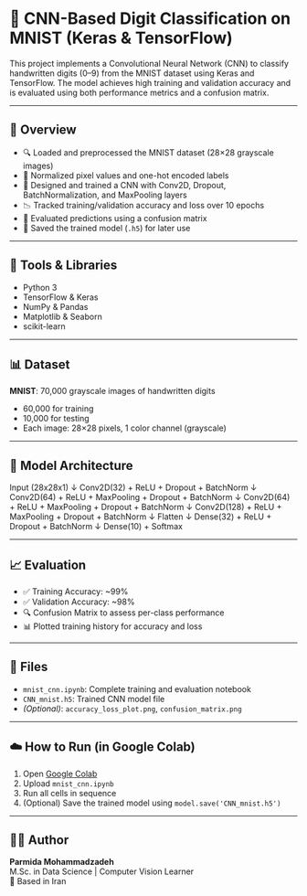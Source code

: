 # 🔢 CNN-Based Digit Classification on MNIST (Keras & TensorFlow)

This project implements a Convolutional Neural Network (CNN) to classify handwritten digits (0–9) from the MNIST dataset using Keras and TensorFlow. The model achieves high training and validation accuracy and is evaluated using both performance metrics and a confusion matrix.

---

## 📌 Overview

- 🔍 Loaded and preprocessed the MNIST dataset (28×28 grayscale images)
- 🔄 Normalized pixel values and one-hot encoded labels
- 🧠 Designed and trained a CNN with Conv2D, Dropout, BatchNormalization, and MaxPooling layers
- 📉 Tracked training/validation accuracy and loss over 10 epochs
- 🔎 Evaluated predictions using a confusion matrix
- 💾 Saved the trained model (`.h5`) for later use

---

## 🧰 Tools & Libraries

- Python 3  
- TensorFlow & Keras  
- NumPy & Pandas  
- Matplotlib & Seaborn  
- scikit-learn

---

## 📊 Dataset

**MNIST**: 70,000 grayscale images of handwritten digits  
- 60,000 for training  
- 10,000 for testing  
- Each image: 28×28 pixels, 1 color channel (grayscale)

---

## 🧠 Model Architecture

Input (28x28x1)
↓
Conv2D(32) + ReLU + Dropout + BatchNorm
↓
Conv2D(64) + ReLU + MaxPooling + Dropout + BatchNorm
↓
Conv2D(64) + ReLU + MaxPooling + Dropout + BatchNorm
↓
Conv2D(128) + ReLU + MaxPooling + Dropout + BatchNorm
↓
Flatten
↓
Dense(32) + ReLU + Dropout + BatchNorm
↓
Dense(10) + Softmax

---

## 📈 Evaluation

- ✅ Training Accuracy: ~99%  
- ✅ Validation Accuracy: ~98%  
- 🔍 Confusion Matrix to assess per-class performance  
- 📊 Plotted training history for accuracy and loss

---

## 📁 Files

- `mnist_cnn.ipynb`: Complete training and evaluation notebook  
- `CNN_mnist.h5`: Trained CNN model file  
- *(Optional)*: `accuracy_loss_plot.png`, `confusion_matrix.png`

---

## ☁️ How to Run (in Google Colab)

1. Open [Google Colab](https://colab.research.google.com/)
2. Upload `mnist_cnn.ipynb`
3. Run all cells in sequence
4. (Optional) Save the trained model using `model.save('CNN_mnist.h5')`

---

## 👩‍💻 Author

**Parmida Mohammadzadeh**  
M.Sc. in Data Science | Computer Vision Learner  
📍 Based in Iran
